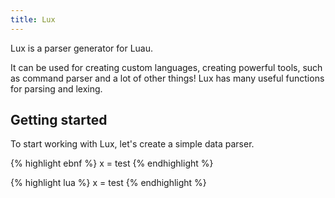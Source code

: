 ```yaml
---
title: Lux
---
```


Lux is a parser generator for Luau.

It can be used for creating custom languages, creating powerful tools, such as command parser and a lot of other things! Lux has many useful functions for parsing and lexing.

## Getting started

To start working with Lux, let's create a simple data parser.

{% highlight ebnf %}
x = test
{% endhighlight %}

{% highlight lua %}
x = test
{% endhighlight %}
